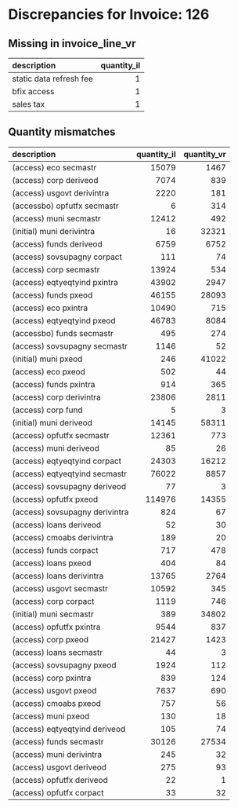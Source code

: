 # Discrepancies for Invoice: 126

## Missing in invoice_line_vr

| description             |   quantity_il |
|:------------------------|--------------:|
| static data refresh fee |             1 |
| bfix access             |             1 |
| sales tax               |             1 |

## Quantity mismatches

| description                    |   quantity_il |   quantity_vr |
|:-------------------------------|--------------:|--------------:|
| (access) eco secmastr          |         15079 |          1467 |
| (access) corp deriveod         |          7074 |           839 |
| (access) usgovt derivintra     |          2220 |           181 |
| (accessbo) opfutfx secmastr    |             6 |           314 |
| (access) muni secmastr         |         12412 |           492 |
| (initial) muni derivintra      |            16 |         32321 |
| (access) funds deriveod        |          6759 |          6752 |
| (access) sovsupagny corpact    |           111 |            74 |
| (access) corp secmastr         |         13924 |           534 |
| (access) eqtyeqtyind pxintra   |         43902 |          2947 |
| (access) funds pxeod           |         46155 |         28093 |
| (access) eco pxintra           |         10490 |           715 |
| (access) eqtyeqtyind pxeod     |         46783 |          8084 |
| (accessbo) funds secmastr      |           495 |           274 |
| (access) sovsupagny secmastr   |          1146 |            52 |
| (initial) muni pxeod           |           246 |         41022 |
| (access) eco pxeod             |           502 |            44 |
| (access) funds pxintra         |           914 |           365 |
| (access) corp derivintra       |         23806 |          2811 |
| (access) corp fund             |             5 |             3 |
| (initial) muni deriveod        |         14145 |         58311 |
| (access) opfutfx secmastr      |         12361 |           773 |
| (access) muni deriveod         |            85 |            26 |
| (access) eqtyeqtyind corpact   |         24303 |         16212 |
| (access) eqtyeqtyind secmastr  |         76022 |          8857 |
| (access) sovsupagny deriveod   |            77 |             3 |
| (access) opfutfx pxeod         |        114976 |         14355 |
| (access) sovsupagny derivintra |           824 |            67 |
| (access) loans deriveod        |            52 |            30 |
| (access) cmoabs derivintra     |           189 |            20 |
| (access) funds corpact         |           717 |           478 |
| (access) loans pxeod           |           404 |            84 |
| (access) loans derivintra      |         13765 |          2764 |
| (access) usgovt secmastr       |         10592 |           345 |
| (access) corp corpact          |          1119 |           746 |
| (initial) muni secmastr        |           389 |         34802 |
| (access) opfutfx pxintra       |          9544 |           837 |
| (access) corp pxeod            |         21427 |          1423 |
| (access) loans secmastr        |            44 |             3 |
| (access) sovsupagny pxeod      |          1924 |           112 |
| (access) corp pxintra          |           839 |           124 |
| (access) usgovt pxeod          |          7637 |           690 |
| (access) cmoabs pxeod          |           757 |            56 |
| (access) muni pxeod            |           130 |            18 |
| (access) eqtyeqtyind deriveod  |           105 |            74 |
| (access) funds secmastr        |         30126 |         27534 |
| (access) muni derivintra       |           245 |            32 |
| (access) usgovt deriveod       |           275 |            93 |
| (access) opfutfx deriveod      |            22 |             1 |
| (access) opfutfx corpact       |            33 |            32 |

